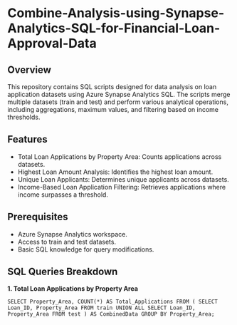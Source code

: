 # Combine-Analysis-using-Synapse-Analytics-SQL-for-Financial-Loan-Approval-Data

## Overview
This repository contains SQL scripts designed for data analysis on loan application datasets using Azure Synapse Analytics SQL. The scripts merge multiple datasets (train and test) and perform various analytical operations, including aggregations, maximum values, and filtering based on income thresholds.

## Features
* Total Loan Applications by Property Area: Counts applications across datasets.
* Highest Loan Amount Analysis: Identifies the highest loan amount.
* Unique Loan Applicants: Determines unique applicants across datasets.
* Income-Based Loan Application Filtering: Retrieves applications where income surpasses a threshold.

## Prerequisites
* Azure Synapse Analytics workspace.
* Access to train and test datasets.
* Basic SQL knowledge for query modifications.
  
## SQL Queries Breakdown

**1. Total Loan Applications by Property Area**

`SELECT Property_Area, COUNT(*) AS Total_Applications
FROM (
    SELECT Loan_ID, Property_Area FROM train
    UNION ALL
    SELECT Loan_ID, Property_Area FROM test
) AS CombinedData
GROUP BY Property_Area;`

